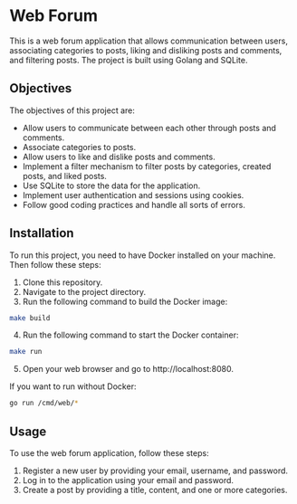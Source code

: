 # Web Forum

This is a web forum application that allows communication between users, associating categories to posts, liking and disliking posts and comments, and filtering posts. The project is built using Golang and SQLite.

## Objectives

The objectives of this project are:

- Allow users to communicate between each other through posts and comments.
- Associate categories to posts.
- Allow users to like and dislike posts and comments.
- Implement a filter mechanism to filter posts by categories, created posts, and liked posts.
- Use SQLite to store the data for the application.
- Implement user authentication and sessions using cookies.
- Follow good coding practices and handle all sorts of errors.

## Installation

To run this project, you need to have Docker installed on your machine. Then follow these steps:

1. Clone this repository.
2. Navigate to the project directory.
3. Run the following command to build the Docker image:

```bash
make build
```
4. Run the following command to start the Docker container:

```bash
make run
```
5. Open your web browser and go to http://localhost:8080.

If you want to run without Docker:
```bash
go run /cmd/web/*
```

## Usage
To use the web forum application, follow these steps:
1. Register a new user by providing your email, username, and password.
2. Log in to the application using your email and password.
3. Create a post by providing a title, content, and one or more categories.